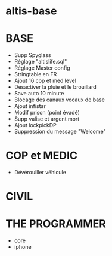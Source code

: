 # __altis-base__

# BASE

* Supp Spyglass
* Réglage "altislife.sql"
* Réglage Master config
* Stringtable en FR
* Ajout 16 cop et med level
* Désactiver la pluie et le brouillard
* Save auto 10 minute
* Blocage des canaux vocaux de base
* Ajout infistar
* Modif prison (point évadé)
* Supp valise et argent mort
* Ajout lockpickDP
* Suppression du message "Welcome"

# COP et MEDIC

* Dévérouiller véhicule

# CIVIL

# THE PROGRAMMER

* core
* iphone